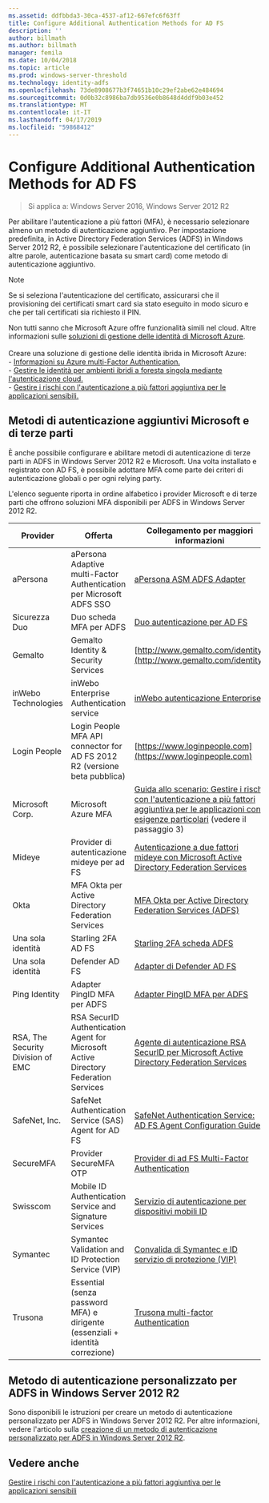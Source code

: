 ```yaml
---
ms.assetid: ddfbbda3-30ca-4537-af12-667efc6f63ff
title: Configure Additional Authentication Methods for AD FS
description: ''
author: billmath
ms.author: billmath
manager: femila
ms.date: 10/04/2018
ms.topic: article
ms.prod: windows-server-threshold
ms.technology: identity-adfs
ms.openlocfilehash: 73de8908677b3f74651b10c29ef2abe62e484694
ms.sourcegitcommit: 0d0b32c8986ba7db9536e0b8648d4ddf9b03e452
ms.translationtype: MT
ms.contentlocale: it-IT
ms.lasthandoff: 04/17/2019
ms.locfileid: "59868412"
---
```

# <a name="configure-additional-authentication-methods-for-ad-fs"></a>Configure Additional Authentication Methods for AD FS

>Si applica a: Windows Server 2016, Windows Server 2012 R2

Per abilitare l'autenticazione a più fattori (MFA), è necessario selezionare almeno un metodo di autenticazione aggiuntivo. Per impostazione predefinita, in Active Directory Federation Services (ADFS) in Windows Server 2012 R2, è possibile selezionare l'autenticazione del certificato (in altre parole, autenticazione basata su smart card) come metodo di autenticazione aggiuntivo.

> [!NOTE]
> Se si seleziona l'autenticazione del certificato, assicurarsi che il provisioning dei certificati smart card sia stato eseguito in modo sicuro e che per tali certificati sia richiesto il PIN.

Non tutti sanno che Microsoft Azure offre funzionalità simili nel cloud. Altre informazioni sulle [soluzioni di gestione delle identità di Microsoft Azure](http://aka.ms/m2w274).<br /><br />Creare una soluzione di gestione delle identità ibrida in Microsoft Azure:<br /> - [Informazioni su Azure multi-Factor Authentication.](http://aka.ms/ey6o9r)<br /> - [Gestire le identità per ambienti ibridi a foresta singola mediante l'autenticazione cloud.](http://aka.ms/g1jat8)<br /> - [Gestire i rischi con l'autenticazione a più fattori aggiuntiva per le applicazioni sensibili.](http://aka.ms/kt1bbm)

## <a name="microsoft-and-third-party-additional-authentication-methods"></a>Metodi di autenticazione aggiuntivi Microsoft e di terze parti
È anche possibile configurare e abilitare metodi di autenticazione di terze parti in ADFS in Windows Server 2012 R2 e Microsoft. Una volta installato e registrato con AD FS, è possibile adottare MFA come parte dei criteri di autenticazione globali o per ogni relying party.

L'elenco seguente riporta in ordine alfabetico i provider Microsoft e di terze parti che offrono soluzioni MFA disponibili per ADFS in Windows Server 2012 R2.

|Provider|Offerta|Collegamento per maggiori informazioni|
|-|-|-| 
|aPersona|aPersona Adaptive multi-Factor Authentication per Microsoft ADFS SSO|[aPersona ASM ADFS Adapter](https://www.apersona.com/adfs)|
|Sicurezza Duo|Duo scheda MFA per ADFS|[Duo autenticazione per AD FS](https://duo.com/docs/adfs)|
|Gemalto|Gemalto Identity & Security Services|[http://www.gemalto.com/identity](http://www.gemalto.com/identity)|
|inWebo Technologies|inWebo Enterprise Authentication service|[inWebo autenticazione Enterprise](http://www.inwebo.com)|
|Login People|Login People MFA API connector for AD FS 2012 R2 (versione beta pubblica)|[https://www.loginpeople.com](https://www.loginpeople.com)|
|Microsoft Corp.|Microsoft Azure MFA|[Guida allo scenario: Gestire i rischi con l'autenticazione a più fattori aggiuntiva per le applicazioni con esigenze particolari](https://technet.microsoft.com/library/dn280946.aspx) (vedere il passaggio 3)|
Mideye | Provider di autenticazione mideye per ad FS | [Autenticazione a due fattori mideye con Microsoft Active Directory Federation Services](https://www.mideye.com/support/administrators/documentation/integration/microsoft-adfs/)|
|Okta | MFA Okta per Active Directory Federation Services | [MFA Okta per Active Directory Federation Services (ADFS)](https://help.okta.com/en/prod/Content/Topics/integrations/adfs-okta-int.htm)|
|Una sola identità| Starling 2FA AD FS|[Starling 2FA scheda ADFS](https://www.oneidentity.com/products/starling-two-factor-authentication/)|
|Una sola identità| Defender AD FS|[Adapter di Defender AD FS](https://www.oneidentity.com/products/defender/)|
|Ping Identity|Adapter PingID MFA per ADFS|[Adapter PingID MFA per ADFS](https://documentation.pingidentity.com/pingid/pingidAdminGuide/index.shtml#pid_c_PingIDforADFSSSO.html)|
|RSA, The Security Division of EMC|RSA SecurID Authentication Agent for Microsoft Active Directory Federation Services|[Agente di autenticazione RSA SecurID per Microsoft Active Directory Federation Services](http://www.emc.com/security/rsa-securid/rsa-authentication-agents/microsoft-ad-fs.htm)|
|SafeNet, Inc.|SafeNet Authentication Service (SAS) Agent for AD FS|[SafeNet Authentication Service: AD FS Agent Configuration Guide](http://www.safenet-inc.com/resources/integration-guide/data-protection/Safenet_Authentication_Service/SafeNet_Authentication_Service__AD_FS_Agent_Configuration_Guide/?langtype=1033)|
|SecureMFA|Provider SecureMFA OTP| [Provider di ad FS Multi-Factor Authentication](https://www.securemfa.com/)|
|Swisscom|Mobile ID Authentication Service and Signature Services|[Servizio di autenticazione per dispositivi mobili ID](http://swisscom.ch/mid)|
|Symantec|Symantec Validation and ID Protection Service (VIP)|[Convalida di Symantec e ID servizio di protezione (VIP)](http://www.symantec.com/vip-authentication-service)|
|Trusona|Essential (senza password MFA) e dirigente (essenziali + identità correzione)| [Trusona multi-factor Authentication](https://www.trusona.com/solution-overview/)|


## <a name="custom-authentication-method-for-ad-fs-in-windows-server-2012-r2"></a>Metodo di autenticazione personalizzato per ADFS in Windows Server 2012 R2
Sono disponibili le istruzioni per creare un metodo di autenticazione personalizzato per ADFS in Windows Server 2012 R2. Per altre informazioni, vedere l'articolo sulla [creazione di un metodo di autenticazione personalizzato per ADFS in Windows Server 2012 R2](https://go.microsoft.com/fwlink/?LinkID=511980).

## <a name="see-also"></a>Vedere anche
[Gestire i rischi con l'autenticazione a più fattori aggiuntiva per le applicazioni sensibili](Manage-Risk-with-Additional-Multi-Factor-Authentication-for-Sensitive-Applications.md)



